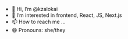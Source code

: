 - 👋 Hi, I’m @kzalokai
- 👀 I’m interested in frontend, React, JS, Next.js
- 📫 How to reach me ...
- 😄 Pronouns: she/they

<!---
kzalokai/kzalokai is a ✨ special ✨ repository because its `README.md` (this file) appears on your GitHub profile.
You can click the Preview link to take a look at your changes.
--->
